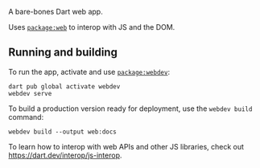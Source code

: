 A bare-bones Dart web app.

Uses [`package:web`](https://pub.dev/packages/web)
to interop with JS and the DOM.

## Running and building

To run the app,
activate and use [`package:webdev`](https://dart.dev/tools/webdev):

```
dart pub global activate webdev
webdev serve
```

To build a production version ready for deployment,
use the `webdev build` command:

```
webdev build --output web:docs
```

To learn how to interop with web APIs and other JS libraries,
check out https://dart.dev/interop/js-interop.
